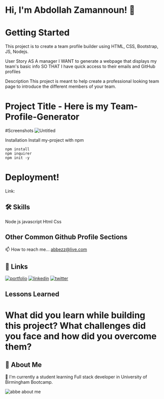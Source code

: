 
# Hi, I'm Abdollah Zamannoun! 👋


# Getting Started
This project is to create a team profile builder using HTML, CSS, Bootstrap, JS, Nodejs.

User Story AS A manager I WANT to generate a webpage that displays my team's basic info SO THAT I have quick access to their emails and GitHub profiles

Description This project is meant to help create a professional looking team page to introduce the different members of your team.



# Project Title - Here is my Team-Profile-Generator


#Screenshots
![Untitled](https://user-images.githubusercontent.com/94430401/160308050-426d260f-f872-4586-9239-60c2f5dae6d0.png)


Installation
Install my-project with npm

    npm install
    npm inquirer 
    npm init -y



# Deployment!

Link: 


## 🛠 Skills
Node js
javascript
Html
Css



## Other Common Github Profile Sections

📫 How to reach me... abbezz@live.com 

## 🔗 Links
[![portfolio](https://img.shields.io/badge/my_portfolio-000?style=for-the-badge&logo=ko-fi&logoColor=white)](https://abbezz.github.io/Portfolio-Page-Advanced/)
[![linkedin](https://img.shields.io/badge/linkedin-0A66C2?style=for-the-badge&logo=linkedin&logoColor=white)](https://www.linkedin.com/in/abdollah-zamannoun-943784226//)
[![twitter](https://img.shields.io/badge/twitter-1DA1F2?style=for-the-badge&logo=twitter&logoColor=white)](https://twitter.com/AZamannoun/)

## Lessons Learned

# What did you learn while building this project? What challenges did you face and how did you overcome them?  
 



## 🚀 About Me

🧠 I'm currently a student learning Full stack developer in University of Birmingham Bootcamp. 



![abbe about me](https://user-images.githubusercontent.com/94430401/153731226-2647f6fd-fb8c-438c-8c23-338d24a14550.png)



